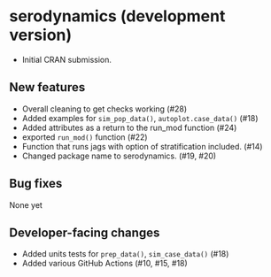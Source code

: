 # serodynamics (development version)

* Initial CRAN submission.

## New features

* Overall cleaning to get checks working (#28)
* Added examples for `sim_pop_data()`, `autoplot.case_data()` (#18)
* Added attributes as a return to the run_mod function (#24)
* exported `run_mod()` function (#22)
* Function that runs jags with option of stratification included. (#14)
* Changed package name to serodynamics. (#19, #20)

## Bug fixes

None yet

## Developer-facing changes

* Added units tests for `prep_data()`, `sim_case_data()` (#18)
* Added various GitHub Actions (#10, #15, #18)

